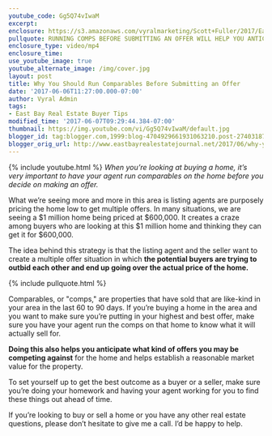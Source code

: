 ```yaml
---
youtube_code: Gg5Q74vIwaM
excerpt:
enclosure: https://s3.amazonaws.com/vyralmarketing/Scott+Fuller/2017/East+Bay+Real+Estate+Agent-+The+Importance+of+Running+Comps.mp4
pullquote: RUNNING COMPS BEFORE SUBMITTING AN OFFER WILL HELP YOU ANTICIPATE WHAT OTHER OFFERS WILL BE.
enclosure_type: video/mp4
enclosure_time:
use_youtube_image: true
youtube_alternate_image: /img/cover.jpg
layout: post
title: Why You Should Run Comparables Before Submitting an Offer
date: '2017-06-06T11:27:00.000-07:00'
author: Vyral Admin
tags:
- East Bay Real Estate Buyer Tips
modified_time: '2017-06-07T09:29:44.384-07:00'
thumbnail: https://img.youtube.com/vi/Gg5Q74vIwaM/default.jpg
blogger_id: tag:blogger.com,1999:blog-4704929661931063210.post-2740318704067926556
blogger_orig_url: http://www.eastbayrealestatejournal.net/2017/06/why-you-should-run-comparables-before.html
---
```

{% include youtube.html %}
*When you’re looking at buying a home, it’s very important to have your agent run comparables on the home before you decide on making an offer.*

What we’re seeing more and more in this area is listing agents are purposely pricing the home low to get multiple offers. In many situations, we are seeing a $1 million home being priced at $600,000. It creates a craze among buyers who are looking at this $1 million home and thinking they can get it for $600,000.

The idea behind this strategy is that the listing agent and the seller want to create a multiple offer situation in which **the potential buyers are trying to outbid each other and end up going over the actual price of the home.**

{% include pullquote.html %}

Comparables, or "comps," are properties that have sold that are like-kind in your area in the last 60 to 90 days. If you’re buying a home in the area and you want to make sure you’re putting in your highest and best offer, make sure you have your agent run the comps on that home to know what it will actually sell for.

**Doing this also helps you anticipate what kind of offers you may be competing against** for the home and helps establish a reasonable market value for the property.

To set yourself up to get the best outcome as a buyer or a seller, make sure you’re doing your homework and having your agent working for you to find these things out ahead of time.

If you’re looking to buy or sell a home or you have any other real estate questions, please don’t hesitate to give me a call. I’d be happy to help.
